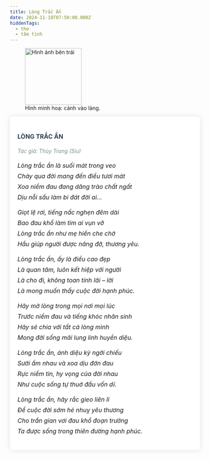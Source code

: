 ```yaml
---
title: Lòng Trắc Ẩn
date: 2024-11-18T07:50:00.000Z
hiddenTags:
  - thơ
  - tâm tình
---
```

<figure> <img src="https://res.cloudinary.com/dxtb6rv7y/image/upload/v1732075887/Ra_%C4%91i_%C4%91%E1%BA%BFn_v%C3%B9ng_ngo%E1%BA%A1i_bi%C3%AAn._iux7tz.jpg" alt="Hình ảnh bên trái" class="image-left"; width="150"> <figcaption>Hình minh hoạ: cảnh vào làng.</figcaption> 
</figure> 

<div class="tong">
<div class="container">
<h1 class="title">LÒNG TRẮC ẨN</h1>
<div class="poem-author">Tác giả: Thùy Trang <i>(Siu)</I></div>
<div class="poem">

<!-- Khổ thơ 1 -->
<div class="stanza">
<p class="line">Lòng trắc ẩn là suối mát trong veo </p>
<p class="line">Chảy qua đời mang đến điều tươi mát </p>
<p class="line">Xoa niềm đau đang dâng trào chất ngất </p>
<p class="line">Dịu nỗi sầu làm bi đát đời ai… </p>
</div>

<!-- Khổ thơ 2 -->
<div class="stanza">
<p class="line">Giọt lệ rơi, tiếng nấc nghẹn đêm dài </p>
<p class="line">Bao đau khổ làm tim ai vụn vỡ </p>
<p class="line">Lòng trắc ẩn như mẹ hiền che chở </p>
<p class="line">Hầu giúp người được nâng đỡ, thương yêu.</p>
</div>

<!-- Khổ thơ 3 -->
<div class="stanza">
<p class="line">Lòng trắc ẩn, ấy là điều cao đẹp </p>
<p class="line">Là quan tâm, luôn kết hiệp với người </p>
<p class="line">Là cho đi, không toan tính lãi – lời  </p>
<p class="line">Là mong muốn thấy cuộc đời hạnh phúc.</p>
</div>

<!-- Khổ thơ 4 -->
<div class="stanza">
<p class="line">Hãy mở lòng trong mọi nơi mọi lúc </p>
<p class="line">Trước niềm đau và tiếng khóc nhân sinh</p>
<p class="line">Hãy sẻ chia với tất cả lòng mình </p>
<p class="line">Mong đời sống mãi lung linh huyền diệu. </p>
</div>

<!-- Khổ thơ 5 -->
<div class="stanza">
<p class="line">Lòng trắc ẩn, ánh diệu kỳ ngời chiếu </p>
<p class="line">Sưởi ấm nhau và xoa dịu đớn đau </p>
<p class="line">Rực niềm tin, hy vọng của đời nhau </p>
<p class="line">Như cuộc sống tự thuở đầu vốn dĩ. </p>
</div>

<!-- Khổ thơ 6 -->
<div class="stanza">
<p class="line">Lòng trắc ẩn, hãy rắc gieo liên lỉ </p>
<p class="line">Để cuộc đời sớm hé nhuỵ yêu thương </p>
<p class="line">Cho trần gian vơi đau khổ đoạn trường </p>
<p class="line">Ta được sống trong thiên đường hạnh phúc. </p>
</div>
<style>
/* Reset một số thuộc tính mặc định của trình duyệt */
.tong {
margin: 0;
padding: 0;
box-sizing: border-box;
}
/* Thiết lập nền và kiểu chữ chung */
.body {
font-family: 'Arial', sans-serif;
background-color: #f4f4f9;
color: #333;
line-height: 1.6;
padding: 20px;
}
/* Container chính */
.container {
max-width: 800px;
margin: 0 auto;
background-color: #fff;
padding: 20px;
border-radius: 8px;
box-shadow: 0 0 15px rgba(0, 0, 0, 0.1);
}
/* Tiêu đề bài thơ */
.title {
text-align: left;
font-size: 1rem;
font-weight: bold;
margin-bottom: 20px;
color: #2c3e50;
}
/* Định dạng cho từng khổ thơ */
.stanza {
margin-bottom: 20px;
}
/* Định dạng cho từng dòng trong bài thơ */
.poem .line {
font-size: 1rem;
text-align: left;
margin: 8px 0;
font-style: italic;
}
.poem-author {
text-align: left;
font-style: italic;
color: #7f8c8d;
margin-bottom: 20px;
}

figure { 
float: left; /* Hình ảnh ở bên phải */
margin: 0 0 20px 20px; /* Khoảng cách với văn bản xung quanh */
max-width: 50%; /* Giới hạn kích thước */
}

figcaption {
margin-top: 8px;
font-size: 12px;
color: #666;
font-style: italic;
}

/* Tạo hiệu ứng hover cho mỗi dòng thơ */
.poem .line:hover {
color: #2980b9;
cursor: pointer;
}
</style>
